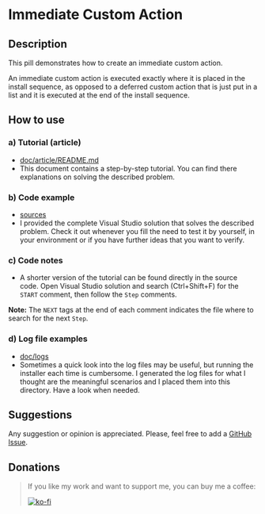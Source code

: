 # Immediate Custom Action

## Description

This pill demonstrates how to create an immediate custom action.

An immediate custom action is executed exactly where it is placed in the install  sequence, as opposed to a deferred custom action that is just put in a list and it is executed at the end of the install sequence.

## How to use

### a) Tutorial (article)

-  [doc/article/README.md](doc/article/README.md)
- This document contains a step-by-step tutorial. You can find there explanations on solving the described problem.

### b) Code example

- [sources](sources)
- I provided the complete Visual Studio solution that solves the described problem. Check it out whenever you fill the need to test it by yourself, in your environment or if you have further ideas that you want to verify.

### c) Code notes

- A shorter version of the tutorial can be found directly in the source code. Open Visual Studio solution and search (Ctrl+Shift+F) for the `START` comment, then follow the `Step` comments.

**Note:** The `NEXT` tags at the end of each comment indicates the file where to search for the next `Step`.

### d) Log file examples

- [doc/logs](doc/logs)
- Sometimes a quick look into the log files may be useful, but running the installer each time is cumbersome. I generated the log files for what I thought are the meaningful scenarios and I placed them into this directory. Have a look when needed.

## Suggestions

Any suggestion or opinion is appreciated. Please, feel free to add a [GitHub Issue](https://github.com/WiX-Toolset-Pills-15mg/Immediate-Custom-Action/issues/new?assignees=&labels=&template=feature_request.md&title=).

## Donations

> If you like my work and want to support me, you can buy me a coffee:
>
> [![ko-fi](https://www.ko-fi.com/img/githubbutton_sm.svg)](https://ko-fi.com/Y8Y62EZ8H)

